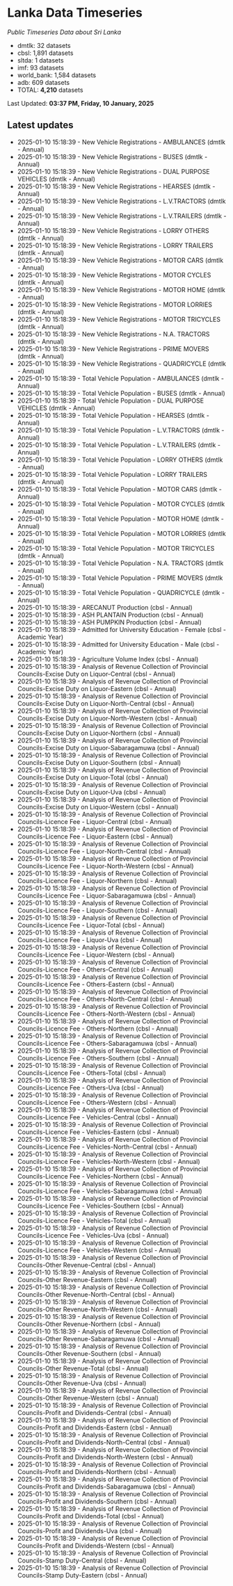 # Lanka Data Timeseries
*Public Timeseries Data about Sri Lanka*

* dmtlk: 32 datasets
* cbsl: 1,891 datasets
* sltda: 1 datasets
* imf: 93 datasets
* world_bank: 1,584 datasets
* adb: 609 datasets
* TOTAL: **4,210** datasets

Last Updated: **03:37 PM, Friday, 10 January, 2025**

## Latest updates

* 2025-01-10 15:18:39 - New Vehicle Registrations - AMBULANCES (dmtlk - Annual)
* 2025-01-10 15:18:39 - New Vehicle Registrations - BUSES (dmtlk - Annual)
* 2025-01-10 15:18:39 - New Vehicle Registrations - DUAL PURPOSE VEHICLES (dmtlk - Annual)
* 2025-01-10 15:18:39 - New Vehicle Registrations - HEARSES (dmtlk - Annual)
* 2025-01-10 15:18:39 - New Vehicle Registrations - L.V.TRACTORS (dmtlk - Annual)
* 2025-01-10 15:18:39 - New Vehicle Registrations - L.V.TRAILERS (dmtlk - Annual)
* 2025-01-10 15:18:39 - New Vehicle Registrations - LORRY OTHERS (dmtlk - Annual)
* 2025-01-10 15:18:39 - New Vehicle Registrations - LORRY TRAILERS (dmtlk - Annual)
* 2025-01-10 15:18:39 - New Vehicle Registrations - MOTOR CARS (dmtlk - Annual)
* 2025-01-10 15:18:39 - New Vehicle Registrations - MOTOR CYCLES (dmtlk - Annual)
* 2025-01-10 15:18:39 - New Vehicle Registrations - MOTOR HOME (dmtlk - Annual)
* 2025-01-10 15:18:39 - New Vehicle Registrations - MOTOR LORRIES (dmtlk - Annual)
* 2025-01-10 15:18:39 - New Vehicle Registrations - MOTOR TRICYCLES (dmtlk - Annual)
* 2025-01-10 15:18:39 - New Vehicle Registrations - N.A. TRACTORS (dmtlk - Annual)
* 2025-01-10 15:18:39 - New Vehicle Registrations - PRIME MOVERS (dmtlk - Annual)
* 2025-01-10 15:18:39 - New Vehicle Registrations - QUADRICYCLE (dmtlk - Annual)
* 2025-01-10 15:18:39 - Total Vehicle Population - AMBULANCES (dmtlk - Annual)
* 2025-01-10 15:18:39 - Total Vehicle Population - BUSES (dmtlk - Annual)
* 2025-01-10 15:18:39 - Total Vehicle Population - DUAL PURPOSE VEHICLES (dmtlk - Annual)
* 2025-01-10 15:18:39 - Total Vehicle Population - HEARSES (dmtlk - Annual)
* 2025-01-10 15:18:39 - Total Vehicle Population - L.V.TRACTORS (dmtlk - Annual)
* 2025-01-10 15:18:39 - Total Vehicle Population - L.V.TRAILERS (dmtlk - Annual)
* 2025-01-10 15:18:39 - Total Vehicle Population - LORRY OTHERS (dmtlk - Annual)
* 2025-01-10 15:18:39 - Total Vehicle Population - LORRY TRAILERS (dmtlk - Annual)
* 2025-01-10 15:18:39 - Total Vehicle Population - MOTOR CARS (dmtlk - Annual)
* 2025-01-10 15:18:39 - Total Vehicle Population - MOTOR CYCLES (dmtlk - Annual)
* 2025-01-10 15:18:39 - Total Vehicle Population - MOTOR HOME (dmtlk - Annual)
* 2025-01-10 15:18:39 - Total Vehicle Population - MOTOR LORRIES (dmtlk - Annual)
* 2025-01-10 15:18:39 - Total Vehicle Population - MOTOR TRICYCLES (dmtlk - Annual)
* 2025-01-10 15:18:39 - Total Vehicle Population - N.A. TRACTORS (dmtlk - Annual)
* 2025-01-10 15:18:39 - Total Vehicle Population - PRIME MOVERS (dmtlk - Annual)
* 2025-01-10 15:18:39 - Total Vehicle Population - QUADRICYCLE (dmtlk - Annual)
* 2025-01-10 15:18:39 - ARECANUT Production (cbsl - Annual)
* 2025-01-10 15:18:39 - ASH PLANTAIN Production (cbsl - Annual)
* 2025-01-10 15:18:39 - ASH PUMPKIN Production (cbsl - Annual)
* 2025-01-10 15:18:39 - Admitted for University Education - Female (cbsl - Academic Year)
* 2025-01-10 15:18:39 - Admitted for University Education - Male (cbsl - Academic Year)
* 2025-01-10 15:18:39 - Agriculture Volume Index (cbsl - Annual)
* 2025-01-10 15:18:39 - Analysis of Revenue Collection of Provincial Councils-Excise Duty on Liquor-Central (cbsl - Annual)
* 2025-01-10 15:18:39 - Analysis of Revenue Collection of Provincial Councils-Excise Duty on Liquor-Eastern (cbsl - Annual)
* 2025-01-10 15:18:39 - Analysis of Revenue Collection of Provincial Councils-Excise Duty on Liquor-North-Central (cbsl - Annual)
* 2025-01-10 15:18:39 - Analysis of Revenue Collection of Provincial Councils-Excise Duty on Liquor-North-Western (cbsl - Annual)
* 2025-01-10 15:18:39 - Analysis of Revenue Collection of Provincial Councils-Excise Duty on Liquor-Northern (cbsl - Annual)
* 2025-01-10 15:18:39 - Analysis of Revenue Collection of Provincial Councils-Excise Duty on Liquor-Sabaragamuwa (cbsl - Annual)
* 2025-01-10 15:18:39 - Analysis of Revenue Collection of Provincial Councils-Excise Duty on Liquor-Southern (cbsl - Annual)
* 2025-01-10 15:18:39 - Analysis of Revenue Collection of Provincial Councils-Excise Duty on Liquor-Total (cbsl - Annual)
* 2025-01-10 15:18:39 - Analysis of Revenue Collection of Provincial Councils-Excise Duty on Liquor-Uva (cbsl - Annual)
* 2025-01-10 15:18:39 - Analysis of Revenue Collection of Provincial Councils-Excise Duty on Liquor-Western (cbsl - Annual)
* 2025-01-10 15:18:39 - Analysis of Revenue Collection of Provincial Councils-Licence Fee - Liquor-Central (cbsl - Annual)
* 2025-01-10 15:18:39 - Analysis of Revenue Collection of Provincial Councils-Licence Fee - Liquor-Eastern (cbsl - Annual)
* 2025-01-10 15:18:39 - Analysis of Revenue Collection of Provincial Councils-Licence Fee - Liquor-North-Central (cbsl - Annual)
* 2025-01-10 15:18:39 - Analysis of Revenue Collection of Provincial Councils-Licence Fee - Liquor-North-Western (cbsl - Annual)
* 2025-01-10 15:18:39 - Analysis of Revenue Collection of Provincial Councils-Licence Fee - Liquor-Northern (cbsl - Annual)
* 2025-01-10 15:18:39 - Analysis of Revenue Collection of Provincial Councils-Licence Fee - Liquor-Sabaragamuwa (cbsl - Annual)
* 2025-01-10 15:18:39 - Analysis of Revenue Collection of Provincial Councils-Licence Fee - Liquor-Southern (cbsl - Annual)
* 2025-01-10 15:18:39 - Analysis of Revenue Collection of Provincial Councils-Licence Fee - Liquor-Total (cbsl - Annual)
* 2025-01-10 15:18:39 - Analysis of Revenue Collection of Provincial Councils-Licence Fee - Liquor-Uva (cbsl - Annual)
* 2025-01-10 15:18:39 - Analysis of Revenue Collection of Provincial Councils-Licence Fee - Liquor-Western (cbsl - Annual)
* 2025-01-10 15:18:39 - Analysis of Revenue Collection of Provincial Councils-Licence Fee - Others-Central (cbsl - Annual)
* 2025-01-10 15:18:39 - Analysis of Revenue Collection of Provincial Councils-Licence Fee - Others-Eastern (cbsl - Annual)
* 2025-01-10 15:18:39 - Analysis of Revenue Collection of Provincial Councils-Licence Fee - Others-North-Central (cbsl - Annual)
* 2025-01-10 15:18:39 - Analysis of Revenue Collection of Provincial Councils-Licence Fee - Others-North-Western (cbsl - Annual)
* 2025-01-10 15:18:39 - Analysis of Revenue Collection of Provincial Councils-Licence Fee - Others-Northern (cbsl - Annual)
* 2025-01-10 15:18:39 - Analysis of Revenue Collection of Provincial Councils-Licence Fee - Others-Sabaragamuwa (cbsl - Annual)
* 2025-01-10 15:18:39 - Analysis of Revenue Collection of Provincial Councils-Licence Fee - Others-Southern (cbsl - Annual)
* 2025-01-10 15:18:39 - Analysis of Revenue Collection of Provincial Councils-Licence Fee - Others-Total (cbsl - Annual)
* 2025-01-10 15:18:39 - Analysis of Revenue Collection of Provincial Councils-Licence Fee - Others-Uva (cbsl - Annual)
* 2025-01-10 15:18:39 - Analysis of Revenue Collection of Provincial Councils-Licence Fee - Others-Western (cbsl - Annual)
* 2025-01-10 15:18:39 - Analysis of Revenue Collection of Provincial Councils-Licence Fee - Vehicles-Central (cbsl - Annual)
* 2025-01-10 15:18:39 - Analysis of Revenue Collection of Provincial Councils-Licence Fee - Vehicles-Eastern (cbsl - Annual)
* 2025-01-10 15:18:39 - Analysis of Revenue Collection of Provincial Councils-Licence Fee - Vehicles-North-Central (cbsl - Annual)
* 2025-01-10 15:18:39 - Analysis of Revenue Collection of Provincial Councils-Licence Fee - Vehicles-North-Western (cbsl - Annual)
* 2025-01-10 15:18:39 - Analysis of Revenue Collection of Provincial Councils-Licence Fee - Vehicles-Northern (cbsl - Annual)
* 2025-01-10 15:18:39 - Analysis of Revenue Collection of Provincial Councils-Licence Fee - Vehicles-Sabaragamuwa (cbsl - Annual)
* 2025-01-10 15:18:39 - Analysis of Revenue Collection of Provincial Councils-Licence Fee - Vehicles-Southern (cbsl - Annual)
* 2025-01-10 15:18:39 - Analysis of Revenue Collection of Provincial Councils-Licence Fee - Vehicles-Total (cbsl - Annual)
* 2025-01-10 15:18:39 - Analysis of Revenue Collection of Provincial Councils-Licence Fee - Vehicles-Uva (cbsl - Annual)
* 2025-01-10 15:18:39 - Analysis of Revenue Collection of Provincial Councils-Licence Fee - Vehicles-Western (cbsl - Annual)
* 2025-01-10 15:18:39 - Analysis of Revenue Collection of Provincial Councils-Other Revenue-Central (cbsl - Annual)
* 2025-01-10 15:18:39 - Analysis of Revenue Collection of Provincial Councils-Other Revenue-Eastern (cbsl - Annual)
* 2025-01-10 15:18:39 - Analysis of Revenue Collection of Provincial Councils-Other Revenue-North-Central (cbsl - Annual)
* 2025-01-10 15:18:39 - Analysis of Revenue Collection of Provincial Councils-Other Revenue-North-Western (cbsl - Annual)
* 2025-01-10 15:18:39 - Analysis of Revenue Collection of Provincial Councils-Other Revenue-Northern (cbsl - Annual)
* 2025-01-10 15:18:39 - Analysis of Revenue Collection of Provincial Councils-Other Revenue-Sabaragamuwa (cbsl - Annual)
* 2025-01-10 15:18:39 - Analysis of Revenue Collection of Provincial Councils-Other Revenue-Southern (cbsl - Annual)
* 2025-01-10 15:18:39 - Analysis of Revenue Collection of Provincial Councils-Other Revenue-Total (cbsl - Annual)
* 2025-01-10 15:18:39 - Analysis of Revenue Collection of Provincial Councils-Other Revenue-Uva (cbsl - Annual)
* 2025-01-10 15:18:39 - Analysis of Revenue Collection of Provincial Councils-Other Revenue-Western (cbsl - Annual)
* 2025-01-10 15:18:39 - Analysis of Revenue Collection of Provincial Councils-Profit and Dividends-Central (cbsl - Annual)
* 2025-01-10 15:18:39 - Analysis of Revenue Collection of Provincial Councils-Profit and Dividends-Eastern (cbsl - Annual)
* 2025-01-10 15:18:39 - Analysis of Revenue Collection of Provincial Councils-Profit and Dividends-North-Central (cbsl - Annual)
* 2025-01-10 15:18:39 - Analysis of Revenue Collection of Provincial Councils-Profit and Dividends-North-Western (cbsl - Annual)
* 2025-01-10 15:18:39 - Analysis of Revenue Collection of Provincial Councils-Profit and Dividends-Northern (cbsl - Annual)
* 2025-01-10 15:18:39 - Analysis of Revenue Collection of Provincial Councils-Profit and Dividends-Sabaragamuwa (cbsl - Annual)
* 2025-01-10 15:18:39 - Analysis of Revenue Collection of Provincial Councils-Profit and Dividends-Southern (cbsl - Annual)
* 2025-01-10 15:18:39 - Analysis of Revenue Collection of Provincial Councils-Profit and Dividends-Total (cbsl - Annual)
* 2025-01-10 15:18:39 - Analysis of Revenue Collection of Provincial Councils-Profit and Dividends-Uva (cbsl - Annual)
* 2025-01-10 15:18:39 - Analysis of Revenue Collection of Provincial Councils-Profit and Dividends-Western (cbsl - Annual)
* 2025-01-10 15:18:39 - Analysis of Revenue Collection of Provincial Councils-Stamp Duty-Central (cbsl - Annual)
* 2025-01-10 15:18:39 - Analysis of Revenue Collection of Provincial Councils-Stamp Duty-Eastern (cbsl - Annual)